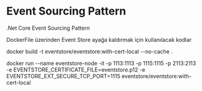 # Event Sourcing Pattern
.Net Core Event Sourcing Pattern

DockerFile üzerinden Event Store ayağa kaldırmak için kullanılacak kodlar

docker build -t eventstore/eventstore:with-cert-local --no-cache .

docker run --name eventstore-node -it -p 1113:1113 -p 1115:1115 -p 2113:2113 -e EVENTSTORE_CERTIFICATE_FILE=eventstore.p12 -e EVENTSTORE_EXT_SECURE_TCP_PORT=1115 eventstore/eventstore:with-cert-local
